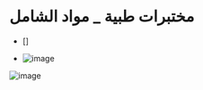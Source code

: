 # مختبرات طبية _ مواد الشامل 

- []

- ![image](https://github.com/nancyalaswad90/Lablatory-Final-Exams/assets/36210723/ad977b2b-50dd-44b1-9107-418ba6460f76)

![image](https://github.com/nancyalaswad90/Lablatory-Final-Exams/assets/36210723/c9edb674-62b4-401e-8f20-5b4a06be473c)


